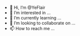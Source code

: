 - 👋 Hi, I’m @YeFlair
- 👀 I’m interested in ...
- 🌱 I’m currently learning ...
- 💞️ I’m looking to collaborate on ...
- 📫 How to reach me ...

<!---
YeFlair/YeFlair is a ✨ special ✨ repository because its `README.md` (this file) appears on your GitHub profile.
You can click the Preview link to take a look at your changes.
--->
